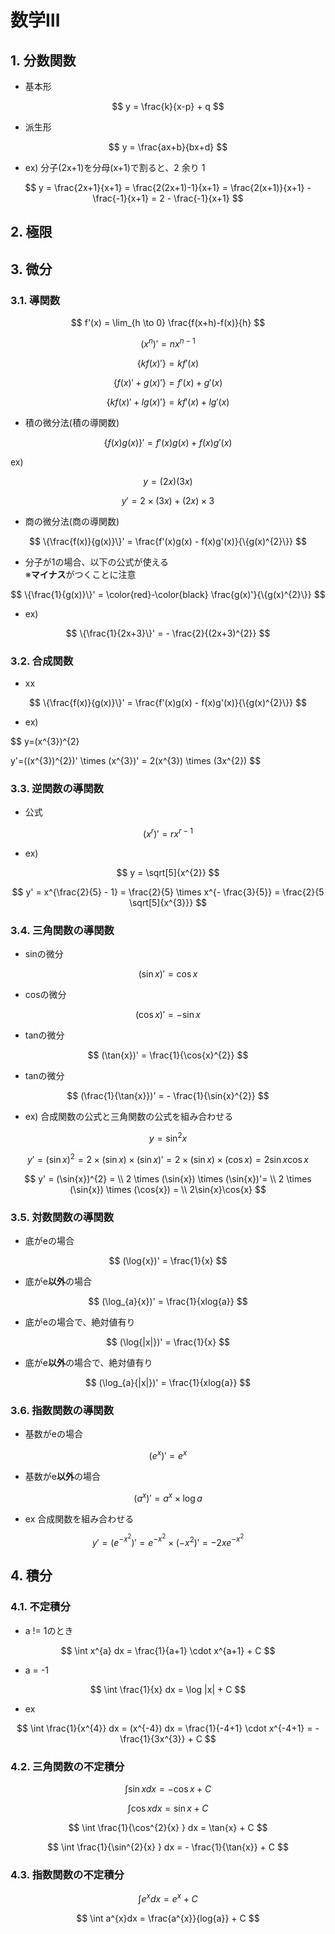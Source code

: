 # 数学Ⅲ


## 1. 分数関数
- 基本形  

$$
y = \frac{k}{x-p} + q
$$

- 派生形

$$
y = \frac{ax+b}{bx+d}
$$

- ex)
分子(2x+1)を分母(x+1)で割ると、2 余り 1

$$
y = \frac{2x+1}{x+1} = \frac{2(2x+1)-1}{x+1} = \frac{2(x+1)}{x+1} - \frac{-1}{x+1} = 2 - \frac{-1}{x+1}
$$



## 2. 極限

## 3. 微分
### 3.1. 導関数

$$
f'(x) = \lim_{h \to 0} \frac{f(x+h)-f(x)}{h}
$$



$$
(x^{n})' = nx^{n-1}
$$

$$
\{k{f(x)'}\} = kf'(x)
$$

$$
\{{f(x)'} + g(x)'\} = f'(x) + g'(x)
$$

$$
\{k{f(x)'} + lg(x)'\} = kf'(x) + lg'(x)
$$


- 積の微分法(積の導関数)  

$$
\{f(x)g(x)\}' = f'(x)g(x) + f(x)g'(x)
$$

ex)

$$
y = (2x)(3x)
$$

$$
y' = 2 \times (3x) + (2x)\times 3
$$

- 商の微分法(商の導関数)  

$$
\{\frac{f(x)}{g(x)}\}' = \frac{f'(x)g(x) - f(x)g'(x)}{\{g(x)^{2}\}}
$$

- 分子が1の場合、以下の公式が使える  
※**マイナス**がつくことに注意

$$
\{\frac{1}{g(x)}\}' = \color{red}-\color{black} \frac{g(x)'}{\{g(x)^{2}\}}
$$

- ex)

$$
\{\frac{1}{2x+3}\}' = - \frac{2}{(2x+3)^{2}}
$$



### 3.2. 合成関数  
- xx

$$
\{\frac{f(x)}{g(x)}\}' = \frac{f'(x)g(x) - f(x)g'(x)}{\{g(x)^{2}\}}
$$

- ex)

$$
y=(x^{3})^{2}

$$
$$
y'=((x^{3})^{2})' \times (x^{3})' = 2(x^{3}) \times (3x^{2})
$$

### 3.3. 逆関数の導関数  
- 公式

$$
(x^{r})' = rx^{r-1} 
$$

- ex)

$$
y = \sqrt[5]{x^{2}}
$$

$$
y' = x^{\frac{2}{5} - 1} = \frac{2}{5} \times x^{- \frac{3}{5}} = \frac{2}{5 \sqrt[5]{x^{3}}}
$$



### 3.4. 三角関数の導関数
- sinの微分

$$
(\sin{x})' = \cos{x}
$$

- cosの微分

$$
(\cos{x})' = -\sin{x}
$$

- tanの微分

$$
(\tan{x})' = \frac{1}{\cos{x}^{2}}
$$

- tanの微分

$$
(\frac{1}{\tan{x}})' = - \frac{1}{\sin{x}^{2}}
$$

- ex)
合成関数の公式と三角関数の公式を組み合わせる

$$
y = \sin^{2}{x}
$$


$$
y' = (\sin{x})^{2} = 2 \times (\sin{x}) \times (\sin{x})'= 2 \times (\sin{x}) \times (\cos{x})= 2\sin{x}\cos{x}
$$

$$
y' = (\sin{x})^{2} = \\
2 \times (\sin{x}) \times (\sin{x})'= \\
2 \times (\sin{x}) \times (\cos{x}) = \\
2\sin{x}\cos{x}
$$

### 3.5. 対数関数の導関数

- 底がeの場合

$$
(\log{x})' = \frac{1}{x}
$$

- 底がe**以外**の場合

$$
(\log_{a}{x})' = \frac{1}{xlog{a}}
$$


- 底がeの場合で、絶対値有り

$$
(\log{|x|})' = \frac{1}{x}
$$

- 底がe**以外**の場合で、絶対値有り

$$
(\log_{a}{|x|})' = \frac{1}{xlog{a}}
$$


### 3.6. 指数関数の導関数

- 基数がeの場合

$$
(e^{x})' = e^{x}
$$

- 基数がe**以外**の場合

$$
(a^{x})' = a^{x} \times \log{a}
$$

- ex
合成関数を組み合わせる

$$
y' = (e^{-x^{2}})' = e^{-x^{2}} \times (-x^{2})' = -2xe^{-x^{2}}
$$



## 4. 積分
### 4.1. 不定積分
- a != 1のとき

$$
\int x^{a} dx = \frac{1}{a+1} \cdot x^{a+1} + C
$$

- a = -1

$$
\int \frac{1}{x} dx = \log |x| + C
$$

- ex 

$$
\int \frac{1}{x^{4}} dx = (x^{-4}) dx = \frac{1}{-4+1} \cdot x^{-4+1} = - \frac{1}{3x^{3}} + C
$$


### 4.2. 三角関数の不定積分

$$
\int \sin{x} dx = -\cos{x} + C
$$

$$
\int \cos{x} dx = \sin{x} + C
$$

$$
\int \frac{1}{\cos^{2}{x} } dx = \tan{x} + C
$$

$$
\int \frac{1}{\sin^{2}{x} } dx = - \frac{1}{\tan{x}} + C
$$

### 4.3. 指数関数の不定積分

$$
\int e^{x}dx = e^{x} + C
$$

$$
\int a^{x}dx = \frac{a^{x}}{log{a}} + C
$$

